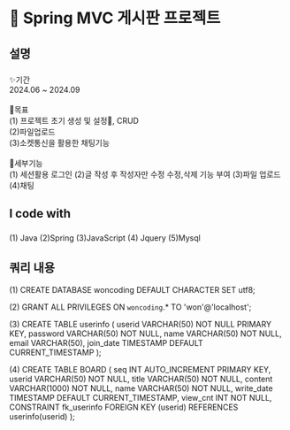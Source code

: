 <h1 align="left">👋 Spring MVC 게시판 프로젝트</h1>

<h2 align="left">설명</h2>

###

<p align="left">✨기간<br>2024.06 ~ 2024.09<br><br>🎯목표<br>(1) 프로젝트 초기 생성 및 설정, CRUD <br>(2)파일업로드<br>(3)소켓통신을 활용한 채팅기능<br><br>🎲세부기능<br>(1) 세션활용 로그인 (2)글 작성 후 작성자만 수정 수정,삭제 기능 부여 (3)파일 업로드 (4)채팅 </p>

###

<h2 align="left">I code with</h2>

###
<div align="left">
 <p>(1) Java (2)Spring (3)JavaScript (4) Jquery (5)Mysql</p>

###

##
<h2>쿼리 내용</h2>

(1) CREATE DATABASE woncoding DEFAULT CHARACTER SET utf8;

(2) GRANT ALL PRIVILEGES ON `woncoding`.* TO 'won'@'localhost';

(3) CREATE TABLE userinfo (
    userid VARCHAR(50) NOT NULL PRIMARY KEY,
    password VARCHAR(50) NOT NULL,
    name VARCHAR(50) NOT NULL,
    email VARCHAR(50),
    join_date TIMESTAMP DEFAULT CURRENT_TIMESTAMP
);


(4) CREATE TABLE BOARD (
    seq INT AUTO_INCREMENT PRIMARY KEY,
    userid VARCHAR(50) NOT NULL,
    title VARCHAR(50) NOT NULL,
    content VARCHAR(1000) NOT NULL,
    name VARCHAR(50) NOT NULL,
    write_date TIMESTAMP DEFAULT CURRENT_TIMESTAMP,
    view_cnt INT NOT NULL,
    CONSTRAINT fk_userinfo FOREIGN KEY (userid) REFERENCES userinfo(userid)
);

